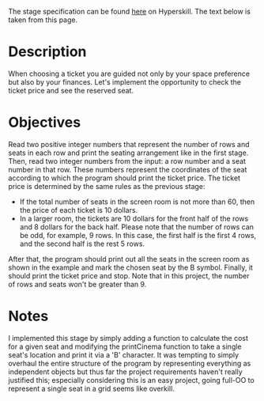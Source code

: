 The stage specification can be found [here](https://hyperskill.org/projects/133/stages/711/implement) on Hyperskill. The text below is taken from this page.

# Description

When choosing a ticket you are guided not only by your space preference but also by your finances. Let's implement the opportunity to check the ticket price and see the reserved seat.

# Objectives

Read two positive integer numbers that represent the number of rows and seats in each row and print the seating arrangement like in the first stage. Then, read two integer numbers from the input: a row number and a seat number in that row. These numbers represent the coordinates of the seat according to which the program should print the ticket price. The ticket price is determined by the same rules as the previous stage:

* If the total number of seats in the screen room is not more than 60, then the price of each ticket is 10 dollars.
* In a larger room, the tickets are 10 dollars for the front half of the rows and 8 dollars for the back half. Please note that the number of rows can be odd, for example, 9 rows. In this case, the first half is the first 4 rows, and the second half is the rest 5 rows.

After that, the program should print out all the seats in the screen room as shown in the example and mark the chosen seat by the B symbol. Finally, it should print the ticket price and stop. Note that in this project, the number of rows and seats won't be greater than 9.

# Notes

I implemented this stage by simply adding a function to calculate the cost for a given seat and modifying the printCinema function to take a single seat's location and print it via a 'B' character. It was tempting to simply overhaul the entire structure of the program by representing everything as independent objects but thus far the project requirements haven't really justified this; especially considering this is an easy project, going full-OO to represent a single seat in a grid seems like overkill.